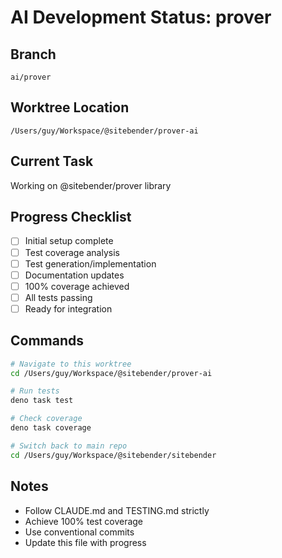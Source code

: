# AI Development Status: prover

## Branch
`ai/prover`

## Worktree Location
`/Users/guy/Workspace/@sitebender/prover-ai`

## Current Task
Working on @sitebender/prover library

## Progress Checklist
- [ ] Initial setup complete
- [ ] Test coverage analysis
- [ ] Test generation/implementation
- [ ] Documentation updates
- [ ] 100% coverage achieved
- [ ] All tests passing
- [ ] Ready for integration

## Commands
```bash
# Navigate to this worktree
cd /Users/guy/Workspace/@sitebender/prover-ai

# Run tests
deno task test

# Check coverage
deno task coverage

# Switch back to main repo
cd /Users/guy/Workspace/@sitebender/sitebender
```

## Notes
- Follow CLAUDE.md and TESTING.md strictly
- Achieve 100% test coverage
- Use conventional commits
- Update this file with progress
